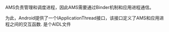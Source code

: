 AMS负责管理和调度进程，因此AMS需要通过Binder机制和应用进程通信。

为此，Android提供了一个IApplicationThread接口，该接口定义了AMS和应用进程之间的交互函数.
是个AIDL文件